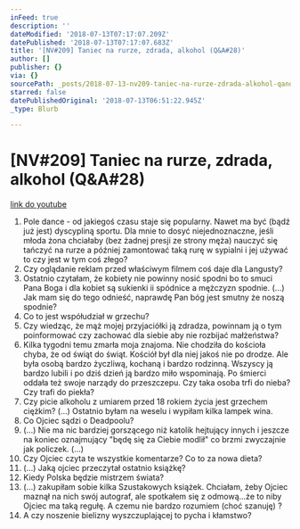 ```yaml
---
inFeed: true
description: ''
dateModified: '2018-07-13T07:17:07.209Z'
datePublished: '2018-07-13T07:17:07.683Z'
title: '[NV#209] Taniec na rurze, zdrada, alkohol (Q&A#28)'
author: []
publisher: {}
via: {}
sourcePath: _posts/2018-07-13-nv209-taniec-na-rurze-zdrada-alkohol-qanda28.md
starred: false
datePublishedOriginal: '2018-07-13T06:51:22.945Z'
_type: Blurb

---
```

# \[NV\#209\] Taniec na rurze, zdrada, alkohol (Q&A\#28)
[link do youtube][0]

1. Pole dance - od jakiegoś czasu staje się popularny. Nawet ma być (bądź już jest) dyscypliną sportu. Dla mnie to dosyć niejednoznaczne, jeśli młoda żona chciałaby (bez żadnej presji ze strony męża) nauczyć się tańczyć na rurze a później zamontować taką rurę w sypialni i jej używać to czy jest w tym coś złego?
2. Czy oglądanie reklam przed właściwym filmem coś daje dla Langusty?
3. Ostatnio czytałam, że kobiety nie powinny nosić spodni bo to smuci Pana Boga i dla kobiet są sukienki ii spódnice a mężczyzn spodnie. (...) Jak mam się do tego odnieść, naprawdę Pan bóg jest smutny że noszą spodnie?
4. Co to jest współudział w grzechu?
5. Czy wiedząc, że mąż mojej przyjaciółki ją zdradza, powinnam ją o tym poinformować czy zachować dla siebie aby nie rozbijać małżeństwa?
6. Kilka tygodni temu zmarła moja znajoma. Nie chodziła do kościoła chyba, że od świąt do świąt. Kościół był dla niej jakoś nie po drodze. Ale była osobą bardzo życzliwą, kochaną i bardzo rodzinną. Wszyscy ją bardzo lubili i po dziś dzień ją bardzo miło wspominają. Po śmierci oddała też swoje narządy do przeszczepu. Czy taka osoba trfi do nieba? Czy trafi do piekła?
7. Czy picie alkoholu z umiarem przed 18 rokiem życia jest grzechem ciężkim? (...) Ostatnio byłam na weselu i wypiłam kilka lampek wina.
8. Co Ojciec sądzi o Deadpoolu?
9. (...) Nie ma nic bardziej gorszącego niż katolik hejtujący innych i jeszcze na koniec oznajmujący "będę się za Ciebie modlił" co brzmi zwyczajnie jak policzek. (...)
10. Czy Ojciec czyta te wszystkie komentarze? Co to za nowa dieta?
11. (...) Jaką ojciec przeczytał ostatnio książkę?
12. Kiedy Polska będzie mistrzem świata?
13. (...) zakupiłam sobie kilka Szustakowych książek. Chciałam, żeby Ojciec maznął na nich swój autograf, ale spotkałem się z odmową...że to niby Ojciec ma taką regułę. A czemu nie bardzo rozumiem (choć szanuję) ?
14. A czy noszenie bielizny wyszczuplającej to pycha i kłamstwo?

[0]: https://www.youtube.com/watch?v=Y6IcZNcscQ4